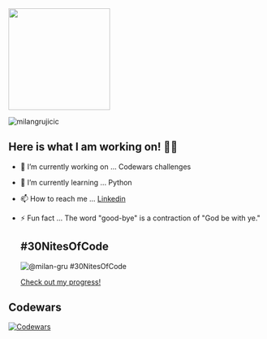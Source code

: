<img src="https://media.giphy.com/media/v1.Y2lkPTc5MGI3NjExZ2x3NTIwbDg2OXBwODVyZGJ2ZGFyMmlrY3M5cjdnMTVwemoyMzd2NCZlcD12MV9pbnRlcm5hbF9naWZfYnlfaWQmY3Q9cw/gjrYDwbjnK8x36xZIO/giphy.gif" width="200">

<p align="left"> <img src="https://komarev.com/ghpvc/?username=milangrujicic&label=Stalkers&color=2ec27e&style=for-the-badge" alt="milangrujicic" /> </p>

## Here is what I am working on! 🧑‍💻

- 🔭 I’m currently working on ... Codewars challenges
- 🌱 I’m currently learning ... Python
- 📫 How to reach me ... [Linkedin](https://www.linkedin.com/in/milan-grujicic-20ba05110/)
- ⚡ Fun fact ... The word "good-bye" is a contraction of "God be with ye."

  ## #30NitesOfCode
  ![@milan-gru #30NitesOfCode](https://www.codedex.io/api/petStatus?user=milan-gru)
  
  [Check out my progress!](https://www.codedex.io/@milan-gru/30-nites-of-code)

## Codewars
[![Codewars](https://www.codewars.com/users/MilanGrujicic/badges/large)](https://www.codewars.com/users/MilanGrujicic)

